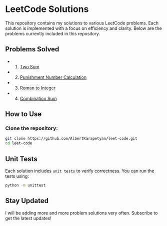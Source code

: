 # LeetCode Solutions

This repository contains my solutions to various LeetCode problems. Each solution is implemented with a focus on efficiency and clarity. Below are the problems currently included in this repository.

## Problems Solved

- 1. [Two Sum](./two_sum/description.md)
- 2. [Punishment Number Calculation](./punishment_number/description.md)
- 3. [Roman to Integer](./roman_to_int/description.md)
- 4. [Combination Sum](./combination_sum/description.md)

## How to Use

### Clone the repository:
   ```bash
   git clone https://github.com/AlbertKarapetyan/leet-code.git
   cd leet-code
```

## Unit Tests

Each solution includes `unit tests` to verify correctness. 
You can run the tests using:

```bash
python -m unittest
```

## Stay Updated

I will be adding more and more problem solutions very often. Subscribe to get the latest updates!
